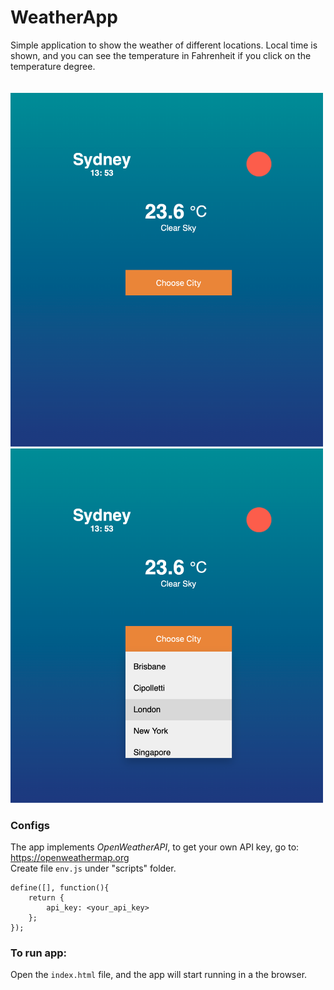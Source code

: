 # WeatherApp
Simple application to show the weather of different locations. Local time is shown, and you can see the temperature in Fahrenheit if you click on the temperature degree.<br>
<br>
<br>
<img src="./images/screenshot1.png" width="500" alt="screenshot1">
<img src="./images/screenshot2.png" width="500" alt="screenshot2">

### Configs
The app implements *OpenWeatherAPI*, to get your own API key, go to: https://openweathermap.org<br>
Create file ```env.js``` under "scripts" folder.
```
define([], function(){
    return {
        api_key: <your_api_key>
    };
});
```

### To run app:
Open the ```index.html``` file, and the app will start running in a the browser.
